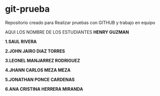 # git-prueba
Repositorio creado para Realizar pruebas con GITHUB y trabajo en equipo

AQUI LOS NOMBRE DE LOS ESTUDIANTES
**HENRY GUZMAN**


**1.SAUL RIVERA**

**2.JOHN JAIRO DIAZ TORRES**

**3.LEONEL MANJARREZ RODRIGUEZ**

**4.JHANN CARLOS MEZA MEZA**

**5.JONATHAN PONCE CARDENAS**

**6.ANA CRISTINA HERRERA MIRANDA**

